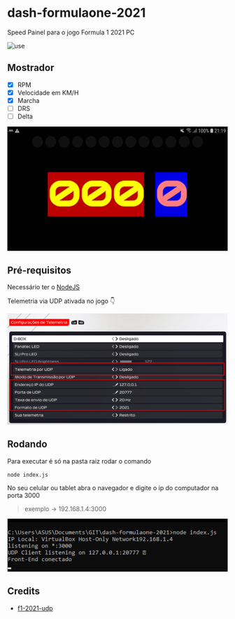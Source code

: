 # dash-formulaone-2021
Speed Painel para o jogo Formula 1 2021 PC

![use](./pictures/use-dash.gif)

## Mostrador

- [x] RPM
- [x] Velocidade em KM/H
- [x] Marcha
- [ ] DRS
- [ ] Delta

![front-end](./pictures/front.jpg)

## Pré-requisitos

Necessário ter o [NodeJS](https://nodejs.org/en/download/)

Telemetria via UDP ativada no jogo 👇

![telemetria](./pictures/setup-game.jpg)

## Rodando

Para executar é só na pasta raiz rodar o comando 

```
node index.js
```
No seu celular ou tablet abra o navegador e digite o ip do computador na porta 3000

>exemplo -> 192.168.1.4:3000

![running](./pictures/running.png)


## Credits

- [f1-2021-udp](https://www.npmjs.com/package/f1-2021-udp)